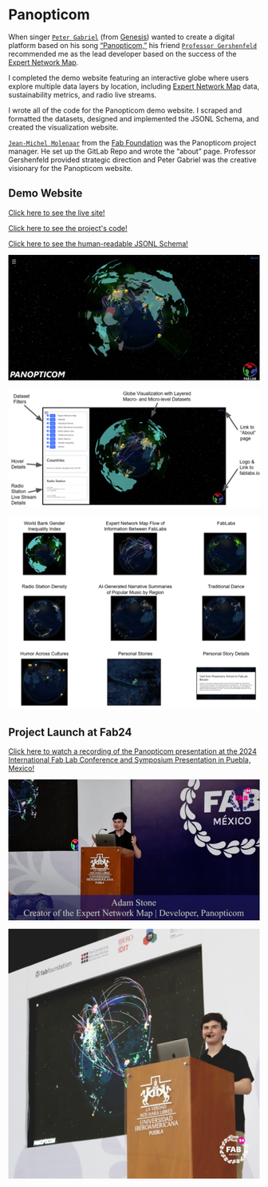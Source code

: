 # Panopticom

When singer [`Peter Gabriel`](https://petergabriel.com/) (from [Genesis](https://genesis-music.com/)) wanted to create a digital platform based on his song [“Panopticom,”](https://en.wikipedia.org/wiki/Panopticom) his friend [`Professor Gershenfeld`](https://ng.cba.mit.edu/) recommended me as the lead developer based on the success of the [Expert Network Map](../expert-network-map/index.md).

I completed the demo website featuring an interactive globe where users explore multiple data layers by location, including [Expert Network Map](../expert-network-map/index.md) data, sustainability metrics, and radio live streams.

I wrote all of the code for the Panopticom demo website. I scraped and formatted the datasets, designed and implemented the JSONL Schema, and created the visualization website. 

[`Jean-Michel Molenaar`](https://www.fablabs.io/users/jeanmichelmolenaar) from the [Fab Foundation](https://fabfoundation.org/) was the Panopticom project manager. He set up the GitLab Repo and wrote the “about” page. Professor Gershenfeld provided strategic direction and Peter Gabriel was the creative visionary for the Panopticom website.

## Demo Website

[Click here to see the live site!](https://adamnstone.github.io/Panopticom-ANS/index.html)

[Click here to see the project's code!](https://github.com/adamnstone/Panopticom-ANS)

[Click here to see the human-readable JSONL Schema!](https://github.com/adamnstone/Panopticom-ANS/blob/master/standardized_json.md)

![Panopticom Website Hero Shot](../../assets/images/stem/panopticom/panop-web-hero.png)

![Panopticom Website Labeled Image](../../assets/images/stem/panopticom/panop-web-labeled.png)

![Panopticom Data Layers Slide](../../assets/images/stem/panopticom/panop-layers.png)

## Project Launch at Fab24

[Click here to watch a recording of the Panopticom presentation at the 2024 International Fab Lab Conference and Symposium Presentation in Puebla, Mexico!](https://youtu.be/nbQp-KVpF2M)

![Panopticom Presentation Image + Label](../../assets/images/stem/panopticom/panop-pres-live-label.png)

![Panopticom Presentation Image](../../assets/images/stem/panopticom/panop-pres.jpg)